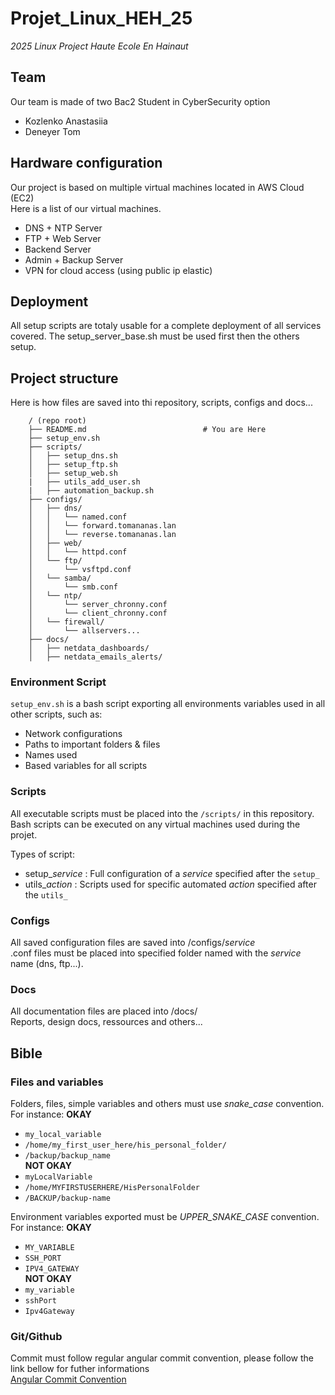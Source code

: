 # **Projet_Linux_HEH_25**
*2025 Linux Project Haute Ecole En Hainaut*

## Team
Our team is made of two Bac2 Student in CyberSecurity option  
- Kozlenko Anastasiia
- Deneyer Tom

## Hardware configuration
Our project is based on multiple virtual machines located in AWS Cloud (EC2)  
Here is a list of our virtual machines.
- DNS + NTP Server
- FTP + Web Server
- Backend Server
- Admin + Backup Server
- VPN for cloud access (using public ip elastic)

## Deployment
All setup scripts are totaly usable for a complete deployment of all services covered. The setup_server_base.sh must be used first then the others setup.

## Project structure
Here is how files are saved into thi repository, scripts, configs and docs... 
```text
    / (repo root)
    ├── README.md                          # You are Here
    ├── setup_env.sh
    ├── scripts/
    │   ├── setup_dns.sh
    │   ├── setup_ftp.sh
    │   ├── setup_web.sh
    |   ├── utils_add_user.sh
    |   ├── automation_backup.sh
    ├── configs/
    │   ├── dns/
    │   │   └── named.conf
    │   │   └── forward.tomananas.lan
    │   │   └── reverse.tomananas.lan
    │   ├── web/
    │   │   └── httpd.conf
    │   └── ftp/
    │       └── vsftpd.conf
    │   └── samba/
    │       └── smb.conf
    │   └── ntp/
    │       └── server_chronny.conf
    │       └── client_chronny.conf
    │   └── firewall/
    │       └── allservers...
    ├── docs/
    │   ├── netdata_dashboards/
    │   ├── netdata_emails_alerts/
```
### Environment Script
`setup_env.sh` is a bash script exporting all environments variables used in all other scripts, such as:   
- Network configurations
- Paths to important folders & files
- Names used
- Based variables for all scripts

### Scripts
All executable scripts must be placed into the `/scripts/` in this repository.  
Bash scripts can be executed on any virtual machines used during the projet.

Types of script:   
- setup_*service* : Full configuration of a *service* specified after the `setup_`  
- utils_*action* : Scripts used for specific automated *action* specified after the `utils_`

### Configs
All saved configuration files are saved into /configs/*service*  
.conf files must be placed into specified folder named with the *service* name (dns, ftp...).

### Docs 
All documentation files are placed into /docs/  
Reports, design docs, ressources and others...

## Bible
### Files and variables
Folders, files, simple variables and others must use *snake_case* convention. For instance:
**OKAY**   
- `my_local_variable`
- `/home/my_first_user_here/his_personal_folder/`
- `/backup/backup_name`   
**NOT OKAY**    
- `myLocalVariable`
- `/home/MYFIRSTUSERHERE/HisPersonalFolder`
- `/BACKUP/backup-name`   
   
Environment variables exported must be *UPPER_SNAKE_CASE* convention. For instance:
**OKAY**    
- `MY_VARIABLE`
- `SSH_PORT`
- `IPV4_GATEWAY`   
**NOT OKAY**
- `my_variable`
- `sshPort` 
- `Ipv4Gateway`   
   
### Git/Github
Commit must follow regular angular commit convention, please follow the link bellow for futher informations  
[Angular Commit Convention](https://www.conventionalcommits.org/en/v1.0.0-beta.4/)
